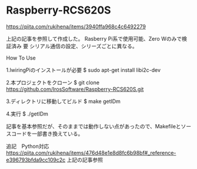 # Raspberry-RCS620S
https://qiita.com/rukihena/items/3940ffa968c4c6492279

上記の記事を参照して作成した。
Rasberry Pi系で使用可能、Zero Wのみで検証済み
要 シリアル通信の設定、シリーズごとに異なる。

How To Use

1.lwiringPiのインストールが必要
$ sudo apt-get install libi2c-dev

2.本プロジェクトをクローン
$ git clone https://github.com/IrosSoftware/Raspberry-RCS620S.git

3.ディレクトリに移動してビルド
$ make getIDm

4.実行
$ ./getIDm

記事を基本参照だが、そのままでは動作しない点があったので、Makefileとソースコードを一部書き換えている。


追記　Python対応
https://qiita.com/rukihena/items/476d48e1e8d8fc6b98bf#_reference-e396793bfda9cc109c2c
上記の記事参照
